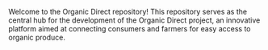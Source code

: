 Welcome to the Organic Direct repository! This repository serves as the central hub for the development of the Organic Direct project, an innovative platform aimed at connecting consumers and farmers for easy access to organic produce.
